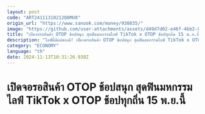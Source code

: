 ```yaml
---
layout: post
code: "ART24111310212Q8MU8"
origin_url: "https://www.sanook.com/money/930835/"
image: "https://github.com/user-attachments/assets/d49d7d02-e46f-4bb2-8c11-e0c9759f80c7"
title: "เปิดจอรอสินค้า OTOP ช้อปสนุก สุดฟินมหกรรมไลฟ์ TikTok x OTOP ช้อปทุกถิ่น 15 พ.ย.นี้"
description: "ไลฟ์นี้มีแต่ของดี! เปิดจอรอสินค้า OTOP ช้อปสนุก สุดฟินมหกรรมไลฟ์ TikTok x OTOP #ช้อปได้ทุกถิ่น 15 พ.ย.นี้"
category: "ECONOMY"
language: "th"
date: 2024-11-13T10:31:26.938Z
---
```


# เปิดจอรอสินค้า OTOP ช้อปสนุก สุดฟินมหกรรมไลฟ์ TikTok x OTOP ช้อปทุกถิ่น 15 พ.ย.นี้